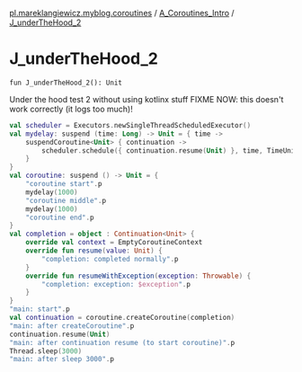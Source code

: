 [pl.mareklangiewicz.myblog.coroutines](../index.md) / [A_Coroutines_Intro](index.md) / [J_underTheHood_2](.)

# J_underTheHood_2

`fun J_underTheHood_2(): Unit`

Under the hood test 2 without using kotlinx stuff
FIXME NOW: this doesn't work correctly (it logs too much)!

``` kotlin
val scheduler = Executors.newSingleThreadScheduledExecutor()
val mydelay: suspend (time: Long) -> Unit = { time ->
    suspendCoroutine<Unit> { continuation ->
        scheduler.schedule({ continuation.resume(Unit) }, time, TimeUnit.MILLISECONDS)
    }
}
val coroutine: suspend () -> Unit = {
    "coroutine start".p
    mydelay(1000)
    "coroutine middle".p
    mydelay(1000)
    "coroutine end".p
}
val completion = object : Continuation<Unit> {
    override val context = EmptyCoroutineContext
    override fun resume(value: Unit) {
        "completion: completed normally".p
    }
    override fun resumeWithException(exception: Throwable) {
        "completion: exception: $exception".p
    }
}
"main: start".p
val continuation = coroutine.createCoroutine(completion)
"main: after createCoroutine".p
continuation.resume(Unit)
"main: after continuation resume (to start coroutine)".p
Thread.sleep(3000)
"main: after sleep 3000".p
```

